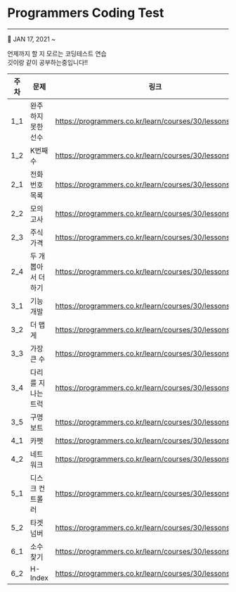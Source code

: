 # Programmers Coding Test <br>
---
📅 JAN 17, 2021 ~<br>

언제까지 할 지 모르는 코딩테스트 연습 <br>
깃이랑 같이 공부하는중입니다!! <br>

|주차|문제|링크|
|------|---|---|
|1_1|완주하지 못한 선수|https://programmers.co.kr/learn/courses/30/lessons/42576|
|1_2|K번째 수|https://programmers.co.kr/learn/courses/30/lessons/42748|
|2_1|전화번호 목록|https://programmers.co.kr/learn/courses/30/lessons/42577|
|2_2|모의고사|https://programmers.co.kr/learn/courses/30/lessons/42840|
|2_3|주식가격|https://programmers.co.kr/learn/courses/30/lessons/42584|
|2_4|두 개 뽑아서 더하기|https://programmers.co.kr/learn/courses/30/lessons/68644|
|3_1|기능개발|https://programmers.co.kr/learn/courses/30/lessons/42586|
|3_2|더 맵게|https://programmers.co.kr/learn/courses/30/lessons/42626|
|3_3|가장 큰 수|https://programmers.co.kr/learn/courses/30/lessons/42746|
|3_4|다리를 지나는 트럭|https://programmers.co.kr/learn/courses/30/lessons/42583|
|3_5|구명보트|https://programmers.co.kr/learn/courses/30/lessons/42885|
|4_1|카펫|https://programmers.co.kr/learn/courses/30/lessons/42842|
|4_2|네트워크|https://programmers.co.kr/learn/courses/30/lessons/43162|
|5_1|디스크 컨트롤러|https://programmers.co.kr/learn/courses/30/lessons/42627|
|5_2|타겟 넘버|https://programmers.co.kr/learn/courses/30/lessons/43165|
|6_1|소수 찾기|https://programmers.co.kr/learn/courses/30/lessons/42839|
|6_2|H-Index|https://programmers.co.kr/learn/courses/30/lessons/42747||
